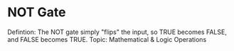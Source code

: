 # NOT Gate

Defintion: The NOT gate simply "flips" the input, so TRUE becomes FALSE, and FALSE becomes TRUE.
Topic: Mathematical & Logic Operations